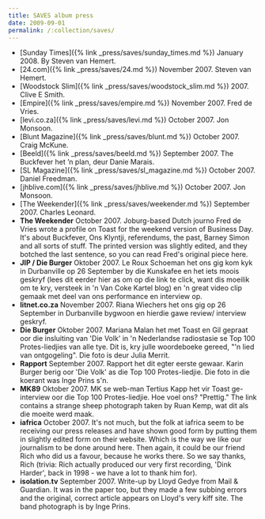 ```yaml
---
title: SAVES album press
date: 2009-09-01
permalink: /:collection/saves/
---
```


- [Sunday Times]({% link _press/saves/sunday_times.md %}) January 2008. By Steven van Hemert.
- [24.com]({% link _press/saves/24.md %}) November 2007. Steven van Hemert.
- [Woodstock Slim]({% link _press/saves/woodstock_slim.md %}) 2007. Clive E Smith.
- [Empire]({% link _press/saves/empire.md %}) November 2007. Fred de Vries.
- [levi.co.za]({% link _press/saves/levi.md %}) October 2007. Jon Monsoon.
- [Blunt Magazine]({% link _press/saves/blunt.md %}) October 2007. Craig McKune.
- [Beeld]({% link _press/saves/beeld.md %}) September 2007. The Buckfever het ’n plan, deur Danie Marais.
- [SL Magazine]({% link _press/saves/sl_magazine.md %}) October 2007. Daniel Freedman.
- [jhblive.com]({% link _press/saves/jhblive.md %}) October 2007. Jon Monsoon.
- [The Weekender]({% link _press/saves/weekender.md %}) September 2007. Charles Leonard.
- **The Weekender** October 2007. Joburg-based Dutch journo Fred de Vries wrote a profile on Toast for the weekend version of Business Day. It's about Buckfever, Ons Klyntji, referendums, the past, Barney Simon and all sorts of stuff. The printed version was slightly edited, and they botched the last sentence, so you can read Fred's original piece here.
- **JIP / Die Burger** Oktober 2007. Le Roux Schoeman het ons gig kom kyk in Durbanville op 26 September by die Kunskafee en het iets moois geskryf (lees dit eerder hier as om op die link te click, want dis moeilik om te kry, versteek in 'n Van Coke Kartel blog) en 'n great video clip gemaak met deel van ons performance en interview op.
- **litnet.co.za** November 2007. Riana Wiechers het ons gig op 26 September in Durbanville bygwoon en hierdie gawe review/ interview geskryf.
- **Die Burger** Oktober 2007. Mariana Malan het met Toast en Gil gepraat oor die insluiting van 'Die Volk' in 'n Nederlandse radiostasie se Top 100 Protes-liedjies van alle tye. Dit is, kry julle woordeboeke gereed, "'n lied van ontgogeling". Die foto is deur Julia Merrit.
- **Rapport** September 2007. Rapport het dit egter eerste gewaar. Karin Burger berig oor 'Die Volk' as die Top 100 Protes-liedjie. Die foto in die koerant was Inge Prins s'n.
- **MK89** Oktober 2007. MK se web-man Tertius Kapp het vir Toast ge-interview oor die Top 100 Protes-liedjie. Hoe voel ons? "Prettig." The link contains a strange sheep photograph taken by Ruan Kemp, wat dit als die moeite werd maak.
- **iafrica** October 2007. It's not much, but the folk at iafrica seem to be receiving our press releases and have shown good form by putting them in slightly edited form on their website. Which is the way we like our journalism to be done around here. Then again, it could be our friend Rich who did us a favour, because he works there. So we say thanks, Rich (trivia: Rich actually produced our very first recording, 'Dink Harder', back in 1998 - we have a lot to thank him for).
- **isolation.tv** September 2007. Write-up by Lloyd Gedye from Mail & Guardian. It was in the paper too, but they made a few subbing errors and the original, correct article appears on Lloyd's very kiff site. The band photograph is by Inge Prins.
